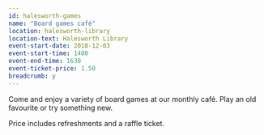 ```yaml
---
id: halesworth-games
name: "Board games café"
location: halesworth-library
location-text: Halesworth Library
event-start-date: 2018-12-03
event-start-time: 1400
event-end-time: 1630
event-ticket-price: 1.50
breadcrumb: y
---
```


Come and enjoy a variety of board games at our monthly café. Play an old favourite or try something new.

Price includes refreshments and a raffle ticket.
